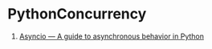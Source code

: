 # PythonConcurrency

1. [Asyncio — A guide to asynchronous behavior in Python](https://medium.com/@sadmanamin/asyncio-a-guide-to-asynchronous-behavior-in-python-d422d384ee8)
